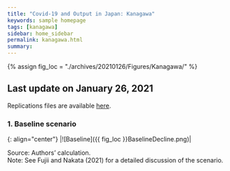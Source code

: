 ```yaml
---
title: "Covid-19 and Output in Japan: Kanagawa"
keywords: sample homepage
tags: [kanagawa]
sidebar: home_sidebar
permalink: kanagawa.html
summary:
---
```


{% assign fig_loc = "./archives/20210126/Figures/Kanagawa/" %}

## Last update on January 26, 2021

Replications files are available [here](https://github.com/Covid19OutputJapan/Covid19OutputJapan.github.io/tree/main/archives/).

<!--
Link to other Kanagawa pages:
<table>
<tr>
{% assign cnt = 0 %}
{% for page1 in site.pages %}
    {% for tag1 in page1.tags %}
        {% if tag1 == "kanagawa" and page1.name != page.name %}
            <td><a href="{{page1.url | remove: "/" }}">{{page1.permalink}}</a></td>
            {% assign cnt = cnt | plus:1 %}
        {% endif %}
    {% endfor %}
{% endfor %}
</tr>
</table>
-->

### 1. Baseline scenario

{: align="center"}
|![Baseline]({{ fig_loc }}BaselineDecline.png)|

Source: Authors’ calculation.<br>
Note:	See Fujii and Nakata (2021) for a detailed discussion of the scenario.
